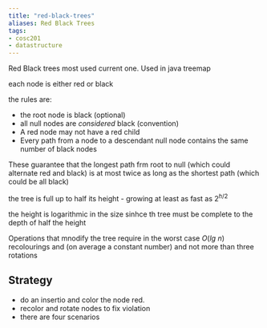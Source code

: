 ```yaml
---
title: "red-black-trees"
aliases: Red Black Trees
tags: 
- cosc201
- datastructure
---
```




Red Black trees
most used current one. Used in java treemap

each node is either red or black

the rules are:
- the root node is black (optional)
- all null nodes are _considered_ black (convention)
- A red node may not have a red child
- Every path from a node to a descendant null node contains the same number of black nodes

These guarantee that the longest path frm root to null (which could alternate red and black) is at most twice as long as the shortest path (which could be all black)

the tree is full up to half its height - growing at least as fast as $2^{h/2}$

the height is logarithmic in the size sinhce th tree must be complete to the depth of half the height

Operations that mnodify the tree require in the worst case $O(lg\ n)$ recolourings and (on average a constant number) and not more than three rotations

## Strategy
- do an insertio and color the node red.
- recolor and rotate nodes to fix violation
- there are four scenarios